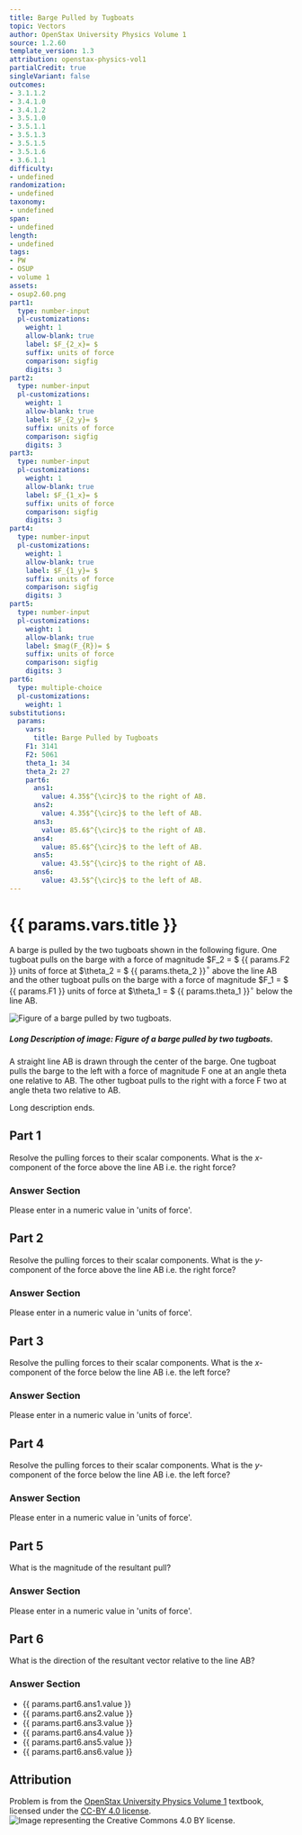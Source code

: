 ```yaml
---
title: Barge Pulled by Tugboats
topic: Vectors
author: OpenStax University Physics Volume 1
source: 1.2.60
template_version: 1.3
attribution: openstax-physics-vol1
partialCredit: true
singleVariant: false
outcomes:
- 3.1.1.2
- 3.4.1.0
- 3.4.1.2
- 3.5.1.0
- 3.5.1.1
- 3.5.1.3
- 3.5.1.5
- 3.5.1.6
- 3.6.1.1
difficulty:
- undefined
randomization:
- undefined
taxonomy:
- undefined
span:
- undefined
length:
- undefined
tags:
- PW
- OSUP
- volume 1
assets:
- osup2.60.png
part1:
  type: number-input
  pl-customizations:
    weight: 1
    allow-blank: true
    label: $F_{2_x}= $
    suffix: units of force
    comparison: sigfig
    digits: 3
part2:
  type: number-input
  pl-customizations:
    weight: 1
    allow-blank: true
    label: $F_{2_y}= $
    suffix: units of force
    comparison: sigfig
    digits: 3
part3:
  type: number-input
  pl-customizations:
    weight: 1
    allow-blank: true
    label: $F_{1_x}= $
    suffix: units of force
    comparison: sigfig
    digits: 3
part4:
  type: number-input
  pl-customizations:
    weight: 1
    allow-blank: true
    label: $F_{1_y}= $
    suffix: units of force
    comparison: sigfig
    digits: 3
part5:
  type: number-input
  pl-customizations:
    weight: 1
    allow-blank: true
    label: $mag(F_{R})= $
    suffix: units of force
    comparison: sigfig
    digits: 3
part6:
  type: multiple-choice
  pl-customizations:
    weight: 1
substitutions:
  params:
    vars:
      title: Barge Pulled by Tugboats
    F1: 3141
    F2: 5061
    theta_1: 34
    theta_2: 27
    part6:
      ans1:
        value: 4.35$^{\circ}$ to the right of AB.
      ans2:
        value: 4.35$^{\circ}$ to the left of AB.
      ans3:
        value: 85.6$^{\circ}$ to the right of AB.
      ans4:
        value: 85.6$^{\circ}$ to the left of AB.
      ans5:
        value: 43.5$^{\circ}$ to the right of AB.
      ans6:
        value: 43.5$^{\circ}$ to the left of AB.
---
```

# {{ params.vars.title }}
A barge is pulled by the two tugboats shown in the following figure.
One tugboat pulls on the barge with a force of magnitude $F_2 = $ {{ params.F2 }} units of force at $\theta_2 = $ {{ params.theta_2 }}$^{\circ}$ above the line AB and the other tugboat pulls on the barge with a force of magnitude $F_1 = $ {{ params.F1 }} units of force at $\theta_1 = $ {{ params.theta_1 }}$^{\circ}$ below the line AB.

<img longdesc="Barge Pulled by Tugboats.md#desc" alt="Figure of a barge pulled by two tugboats." src="osup2.60.png">

<div id="desc">
<h5>Long Description of image: Figure of a barge pulled by two tugboats.</h5>
A straight line AB is drawn through the center of the barge. One tugboat pulls the barge to the left with a force of magnitude F one at an angle theta one relative to AB. The other tugboat pulls to the right with a force F two at angle theta two relative to AB.
<p>Long description ends.</p>
<div>

## Part 1

Resolve the pulling forces to their scalar components. What is the $x$-component of the force above the line AB i.e. the right force?

### Answer Section

Please enter in a numeric value in 'units of force'.

## Part 2

Resolve the pulling forces to their scalar components. What is the $y$-component of the force above the line AB i.e. the right force?

### Answer Section

Please enter in a numeric value in 'units of force'.

## Part 3

Resolve the pulling forces to their scalar components. What is the $x$-component of the force below the line AB i.e. the left force?

### Answer Section

Please enter in a numeric value in 'units of force'.

## Part 4

Resolve the pulling forces to their scalar components. What is the $y$-component of the force below the line AB i.e. the left force?

### Answer Section

Please enter in a numeric value in 'units of force'.

## Part 5

What is the magnitude of the resultant pull?

### Answer Section

Please enter in a numeric value in 'units of force'.

## Part 6

What is the direction of the resultant vector relative to the line AB?

### Answer Section

- {{ params.part6.ans1.value }}
- {{ params.part6.ans2.value }}
- {{ params.part6.ans3.value }}
- {{ params.part6.ans4.value }}
- {{ params.part6.ans5.value }}
- {{ params.part6.ans6.value }}

## Attribution

Problem is from the [OpenStax University Physics Volume 1](https://openstax.org/details/books/university-physics-volume-1) textbook, licensed under the [CC-BY 4.0 license](https://creativecommons.org/licenses/by/4.0/).<br>![Image representing the Creative Commons 4.0 BY license.](https://raw.githubusercontent.com/firasm/bits/master/by.png)